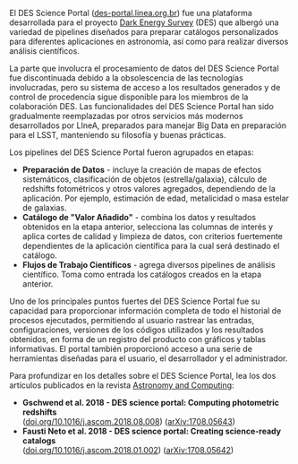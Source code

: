 El DES Science Portal ([des-portal.linea.org.br](https://des-portal.linea.org.br/)) fue una plataforma desarrollada para el proyecto [Dark Energy Survey](https://www.darkenergysurvey.org/) (DES) que albergó una variedad de pipelines diseñados para preparar catálogos personalizados para diferentes aplicaciones en astronomía, así como para realizar diversos análisis científicos.

La parte que involucra el procesamiento de datos del DES Science Portal fue discontinuada debido a la obsolescencia de las tecnologías involucradas, pero su sistema de acceso a los resultados generados y de control de procedencia sigue disponible para los miembros de la colaboración DES. Las funcionalidades del DES Science Portal han sido gradualmente reemplazadas por otros servicios más modernos desarrollados por LIneA, preparados para manejar Big Data en preparación para el LSST, manteniendo su filosofía y buenas prácticas.

Los pipelines del DES Science Portal fueron agrupados en etapas:

* **Preparación de Datos** - incluye la creación de mapas de efectos sistemáticos, clasificación de objetos (estrella/galaxia), cálculo de redshifts fotométricos y otros valores agregados, dependiendo de la aplicación. Por ejemplo, estimación de edad, metalicidad o masa estelar de galaxias.
* **Catálogo de "Valor Añadido"** - combina los datos y resultados obtenidos en la etapa anterior, selecciona las columnas de interés y aplica cortes de calidad y limpieza de datos, con criterios fuertemente dependientes de la aplicación científica para la cual será destinado el catálogo.
* **Flujos de Trabajo Científicos** - agrega diversos pipelines de análisis científico. Toma como entrada los catálogos creados en la etapa anterior.

Uno de los principales puntos fuertes del DES Science Portal fue su capacidad para proporcionar información completa de todo el historial de procesos ejecutados, permitiendo al usuario rastrear las entradas, configuraciones, versiones de los códigos utilizados y los resultados obtenidos, en forma de un registro del producto con gráficos y tablas informativas. El portal también proporcionó acceso a una serie de herramientas diseñadas para el usuario, el desarrollador y el administrador.

Para profundizar en los detalles sobre el DES Science Portal, lea los dos artículos publicados en la revista [Astronomy and Computing](https://www.sciencedirect.com/journal/astronomy-and-computing):

* **Gschwend et al. 2018 - DES science portal: Computing photometric redshifts**  
([doi.org/10.1016/j.ascom.2018.08.008](https://doi.org/10.1016/j.ascom.2018.08.008)) ([arXiv:1708.05643](https://arxiv.org/abs/1708.05643))  
* **Fausti Neto et al. 2018 - DES science portal: Creating science-ready catalogs**  
([doi.org/10.1016/j.ascom.2018.01.002](https://doi.org/10.1016/j.ascom.2018.01.002)) ([arXiv:1708.05642](https://arxiv.org/abs/1708.05642))

